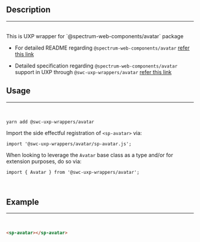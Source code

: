 ## Description

---

<br />
This is UXP wrapper for `@spectrum-web-components/avatar` package 
<br />

-   For detailed README regarding `@spectrum-web-components/avatar` [refer this link](https://www.npmjs.com/package/@spectrum-web-components/avatar/v/0.37.0)

-   Detailed specification regarding `@spectrum-web-components/avatar` support in UXP through `@swc-uxp-wrappers/avatar` [refer this link](https://developer.adobe.com/photoshop/uxp/2022/uxp-api/reference-spectrum/swc/)

## Usage

---

<br />

```
yarn add @swc-uxp-wrappers/avatar
```

Import the side effectful registration of `<sp-avatar>` via:

```
import '@swc-uxp-wrappers/avatar/sp-avatar.js';
```

When looking to leverage the `Avatar` base class as a type and/or for extension purposes, do so via:

```
import { Avatar } from '@swc-uxp-wrappers/avatar';
```

<br />

## Example

---

<br />

```html
<sp-avatar></sp-avatar>
```

